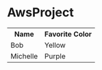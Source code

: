 # AwsProject
<table> <tr> <th>Name</th> <th>Favorite Color</th> </tr> <tr> <td>Bob</td> <td>Yellow</td> </tr> <tr> <td>Michelle</td> <td>Purple</td> </tr> </table>

